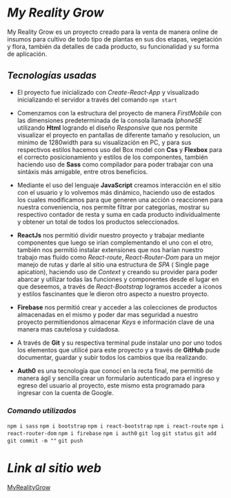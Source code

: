 # ***My Reality Grow***
My Reality Grow es un proyecto creado para la venta de manera online de insumos para cultivo de todo tipo de plantas en sus dos etapas, vegetación y flora, también da detalles de cada producto, su funcionalidad y su forma de aplicación.
## ***Tecnologías usadas***
* El proyecto fue inicializado con *Create-React-App* y visualizado inicializando el servidor a través del comando ```npm start```

* Comenzamos con la estructura del proyecto de manera *FirstMobile* con las dimensiones predeterminada de la consola llamada *IphoneSE* utilizando **Html** logrando el diseño *Responsive* que nos permite visualizar el proyecto en pantallas de diferente tamaño y resolucion, un minimo de 1280width para su visualización en PC, y para sus respectivos estilos hacemos uso del Box model con **Css** y **Flexbox** para el correcto posicionamiento y estilos de los componentes, también haciendo uso de **Sass** como compilador para poder trabajar con una sintáxis más amigable, entre otros beneficios.

* Mediante el uso del lenguaje **JavaScript** creamos interacción en el sitio con el usuario y lo volvemos más dinámico, haciendo uso de estados los cuales modificamos para que generen una acción o reaccionen para nuestra conveniencia, nos permite filtrar por categorías, mostrar su respectivo contador de resta y suma en cada producto individualmente y obtener un total de todos los productos seleccionados. 

* **ReactJs** nos permitió dividir nuestro proyecto y trabajar mediante componentes que luego se irían complementando el uno con el otro, también nos permitió instalar extensiones que nos harían nuestro trabajo mas fluído como *React-route*, *React-Router-Dom* para un mejor manejo de rutas y darle al sitio una estructura de *SPA* ( Single page apication),  haciendo uso de *Context* y creando su provider para poder abarcar y utilizar todas las funciones y componentes desde el lugar en que deseemos, a través de *React-Bootstrap* logramos acceder a iconos y estilos fascinantes que le dieron otro aspecto a nuestro proyecto.

* **Firebase** nos permitió crear y acceder a las colecciones de productos almacenadas en el mismo y poder dar mas seguridad a nuestro proyecto permitiendonos almacenar *Keys* e información clave de una manera mas cautelosa y cuidadosa.

* A través de **Git** y su respectiva terminal pude instalar uno por uno todos los elementos que utilicé para este proyecto y a través de **GitHub** pude documentar, guardar y subir todos los cambios que iba realizando. 

* **Auth0** es una tecnología que conocí en la recta final, me permitió de manera ágil y sencilla crear un formulario autenticado para el ingreso y egreso del usuario al proyecto, este mismo esta programado para ingresar con la cuenta de Google.  

### ***Comando utilizados***

 ```npm i sass```
 ```npm i bootstrap```
 ```npm i react-bootstrap```
 ```npm i react-route```
 ```npm i react-router-dom```
 ```npm i firebase```
 ```npm i auth0```
 ```git log```
 ```git status```
 ```git add ```
 ```git commit -m ""```
 ```git push```

# ***Link al sitio web***
 [MyRealityGrow](https://gifted-boyd-aadd37.netlify.app/)
